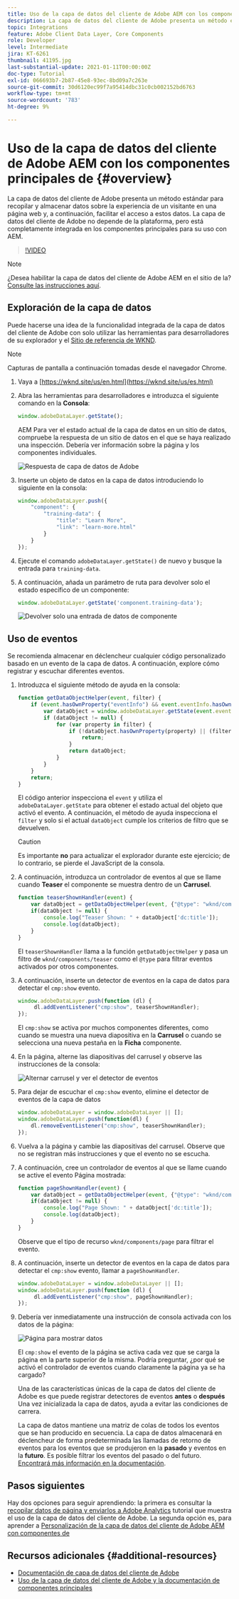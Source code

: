 ```yaml
---
title: Uso de la capa de datos del cliente de Adobe AEM con los componentes principales de
description: La capa de datos del cliente de Adobe presenta un método estándar para recopilar y almacenar datos sobre la experiencia de un visitante en una página web y, a continuación, facilitar el acceso a estos datos. La capa de datos del cliente de Adobe no depende de la plataforma, pero está completamente integrada en los componentes principales para su uso con AEM.
topic: Integrations
feature: Adobe Client Data Layer, Core Components
role: Developer
level: Intermediate
jira: KT-6261
thumbnail: 41195.jpg
last-substantial-update: 2021-01-11T00:00:00Z
doc-type: Tutorial
exl-id: 066693b7-2b87-45e8-93ec-8bd09a7c263e
source-git-commit: 30d6120ec99f7a95414dbc31c0cb002152bd6763
workflow-type: tm+mt
source-wordcount: '783'
ht-degree: 9%

---
```


# Uso de la capa de datos del cliente de Adobe AEM con los componentes principales de {#overview}

La capa de datos del cliente de Adobe presenta un método estándar para recopilar y almacenar datos sobre la experiencia de un visitante en una página web y, a continuación, facilitar el acceso a estos datos. La capa de datos del cliente de Adobe no depende de la plataforma, pero está completamente integrada en los componentes principales para su uso con AEM.

>[!VIDEO](https://video.tv.adobe.com/v/41195?quality=12&learn=on)

>[!NOTE]
>
> ¿Desea habilitar la capa de datos del cliente de Adobe AEM en el sitio de la? [Consulte las instrucciones aquí](https://experienceleague.adobe.com/docs/experience-manager-core-components/using/developing/data-layer/overview.html#installation-activation).

## Exploración de la capa de datos

Puede hacerse una idea de la funcionalidad integrada de la capa de datos del cliente de Adobe con solo utilizar las herramientas para desarrolladores de su explorador y el [Sitio de referencia de WKND](https://wknd.site/us/es.html).

>[!NOTE]
>
> Capturas de pantalla a continuación tomadas desde el navegador Chrome.

1. Vaya a [https://wknd.site/us/en.html](https://wknd.site/us/es.html)
1. Abra las herramientas para desarrolladores e introduzca el siguiente comando en la **Consola**:

   ```js
   window.adobeDataLayer.getState();
   ```

   AEM Para ver el estado actual de la capa de datos en un sitio de datos, compruebe la respuesta de un sitio de datos en el que se haya realizado una inspección. Debería ver información sobre la página y los componentes individuales.

   ![Respuesta de capa de datos de Adobe](assets/data-layer-state-response.png)

1. Inserte un objeto de datos en la capa de datos introduciendo lo siguiente en la consola:

   ```js
   window.adobeDataLayer.push({
       "component": {
           "training-data": {
               "title": "Learn More",
               "link": "learn-more.html"
           }
       }
   });
   ```

1. Ejecute el comando `adobeDataLayer.getState()` de nuevo y busque la entrada para `training-data`.
1. A continuación, añada un parámetro de ruta para devolver solo el estado específico de un componente:

   ```js
   window.adobeDataLayer.getState('component.training-data');
   ```

   ![Devolver solo una entrada de datos de componente](assets/return-just-single-component.png)

## Uso de eventos

Se recomienda almacenar en déclencheur cualquier código personalizado basado en un evento de la capa de datos. A continuación, explore cómo registrar y escuchar diferentes eventos.

1. Introduzca el siguiente método de ayuda en la consola:

   ```js
   function getDataObjectHelper(event, filter) {
       if (event.hasOwnProperty("eventInfo") && event.eventInfo.hasOwnProperty("path")) {
           var dataObject = window.adobeDataLayer.getState(event.eventInfo.path);
           if (dataObject != null) {
               for (var property in filter) {
                   if (!dataObject.hasOwnProperty(property) || (filter[property] !== null && filter[property] !== dataObject[property])) {
                       return;
                   }
                   return dataObject;
               }
           }
       }
       return;
   }
   ```

   El código anterior inspecciona el `event` y utiliza el `adobeDataLayer.getState` para obtener el estado actual del objeto que activó el evento. A continuación, el método de ayuda inspecciona el `filter` y solo si el actual `dataObject` cumple los criterios de filtro que se devuelven.

   >[!CAUTION]
   >
   > Es importante **no** para actualizar el explorador durante este ejercicio; de lo contrario, se pierde el JavaScript de la consola.

1. A continuación, introduzca un controlador de eventos al que se llame cuando **Teaser** el componente se muestra dentro de un **Carrusel**.

   ```js
   function teaserShownHandler(event) {
       var dataObject = getDataObjectHelper(event, {"@type": "wknd/components/teaser"});
       if(dataObject != null) {
           console.log("Teaser Shown: " + dataObject['dc:title']);
           console.log(dataObject);
       }
   }
   ```

   El `teaserShownHandler` llama a la función `getDataObjectHelper` y pasa un filtro de `wknd/components/teaser` como el `@type` para filtrar eventos activados por otros componentes.

1. A continuación, inserte un detector de eventos en la capa de datos para detectar el `cmp:show` evento.

   ```js
   window.adobeDataLayer.push(function (dl) {
        dl.addEventListener("cmp:show", teaserShownHandler);
   });
   ```

   El `cmp:show` se activa por muchos componentes diferentes, como cuando se muestra una nueva diapositiva en la **Carrusel** o cuando se selecciona una nueva pestaña en la **Ficha** componente.

1. En la página, alterne las diapositivas del carrusel y observe las instrucciones de la consola:

   ![Alternar carrusel y ver el detector de eventos](assets/teaser-console-slides.png)

1. Para dejar de escuchar el `cmp:show` evento, elimine el detector de eventos de la capa de datos

   ```js
   window.adobeDataLayer = window.adobeDataLayer || [];
   window.adobeDataLayer.push(function(dl) {
       dl.removeEventListener("cmp:show", teaserShownHandler);
   });
   ```

1. Vuelva a la página y cambie las diapositivas del carrusel. Observe que no se registran más instrucciones y que el evento no se escucha.

1. A continuación, cree un controlador de eventos al que se llame cuando se active el evento Página mostrada:

   ```js
   function pageShownHandler(event) {
       var dataObject = getDataObjectHelper(event, {"@type": "wknd/components/page"});
       if(dataObject != null) {
           console.log("Page Shown: " + dataObject['dc:title']);
           console.log(dataObject);
       }
   }
   ```

   Observe que el tipo de recurso `wknd/components/page` para filtrar el evento.

1. A continuación, inserte un detector de eventos en la capa de datos para detectar el `cmp:show` evento, llamar a `pageShownHandler`.

   ```js
   window.adobeDataLayer = window.adobeDataLayer || [];
   window.adobeDataLayer.push(function (dl) {
        dl.addEventListener("cmp:show", pageShownHandler);
   });
   ```

1. Debería ver inmediatamente una instrucción de consola activada con los datos de la página:

   ![Página para mostrar datos](assets/page-show-console-data.png)

   El `cmp:show` el evento de la página se activa cada vez que se carga la página en la parte superior de la misma. Podría preguntar, ¿por qué se activó el controlador de eventos cuando claramente la página ya se ha cargado?

   Una de las características únicas de la capa de datos del cliente de Adobe es que puede registrar detectores de eventos **antes** o **después** Una vez inicializada la capa de datos, ayuda a evitar las condiciones de carrera.

   La capa de datos mantiene una matriz de colas de todos los eventos que se han producido en secuencia. La capa de datos almacenará en déclencheur de forma predeterminada las llamadas de retorno de eventos para los eventos que se produjeron en la **pasado** y eventos en la **futuro**. Es posible filtrar los eventos del pasado o del futuro. [Encontrará más información en la documentación](https://github.com/adobe/adobe-client-data-layer/wiki#addeventlistener).


## Pasos siguientes

Hay dos opciones para seguir aprendiendo: la primera es consultar la [recopilar datos de página y enviarlos a Adobe Analytics](../analytics/collect-data-analytics.md) tutorial que muestra el uso de la capa de datos del cliente de Adobe. La segunda opción es, para aprender a [Personalización de la capa de datos del cliente de Adobe AEM con componentes de](./data-layer-customize.md)


## Recursos adicionales {#additional-resources}

* [Documentación de capa de datos del cliente de Adobe](https://github.com/adobe/adobe-client-data-layer/wiki)
* [Uso de la capa de datos del cliente de Adobe y la documentación de componentes principales](https://experienceleague.adobe.com/docs/experience-manager-core-components/using/developing/data-layer/overview.html?lang=es)

